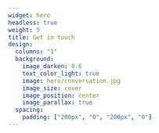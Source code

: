 ```yaml
---
widget: hero
headless: true
weight: 5
title: Get in touch
design:
  columns: "1"
  background:
    image_darken: 0.6
    text_color_light: true
    image: hero/conversation.jpg
    image_size: cover
    image_position: center
    image_parallax: true
  spacing:
    padding: ["200px", "0", "200px", "0"]
---
```

